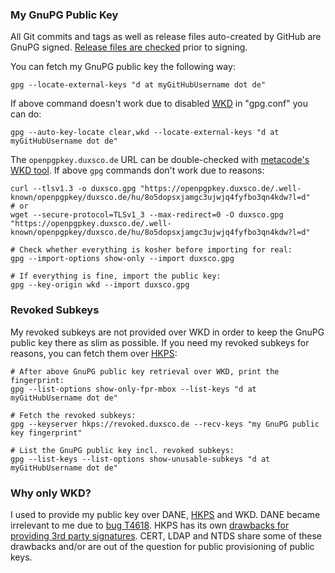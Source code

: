 ### My GnuPG Public Key

All Git commits and tags as well as release files auto-created by GitHub are GnuPG signed. [Release files are checked](https://github.com/duxsco/gentoo-installation/blob/main/assets/check_sign_release.sh) prior to signing.

You can fetch my GnuPG public key the following way:

```shell
gpg --locate-external-keys "d at myGitHubUsername dot de"
```

If above command doesn't work due to disabled [WKD](https://wiki.gnupg.org/WKD) in "gpg.conf" you can do:

```shell
gpg --auto-key-locate clear,wkd --locate-external-keys "d at myGitHubUsername dot de"
```

The `openpgpkey.duxsco.de` URL can be double-checked with [metacode's WKD tool](https://metacode.biz/openpgp/web-key-directory). If above `gpg` commands don't work due to reasons:

```shell
curl --tlsv1.3 -o duxsco.gpg "https://openpgpkey.duxsco.de/.well-known/openpgpkey/duxsco.de/hu/8o5dopsxjamgc3ujwjq4fyfbo3qn4kdw?l=d"
# or
wget --secure-protocol=TLSv1_3 --max-redirect=0 -O duxsco.gpg "https://openpgpkey.duxsco.de/.well-known/openpgpkey/duxsco.de/hu/8o5dopsxjamgc3ujwjq4fyfbo3qn4kdw?l=d"

# Check whether everything is kosher before importing for real:
gpg --import-options show-only --import duxsco.gpg

# If everything is fine, import the public key:
gpg --key-origin wkd --import duxsco.gpg
```

### Revoked Subkeys

My revoked subkeys are not provided over WKD in order to keep the GnuPG public key there as slim as possible. If you need my revoked subkeys for reasons, you can fetch them over [HKPS](https://github.com/duxsco/gpg-keyserver/):

```shell
# After above GnuPG public key retrieval over WKD, print the fingerprint:
gpg --list-options show-only-fpr-mbox --list-keys "d at myGitHubUsername dot de"

# Fetch the revoked subkeys:
gpg --keyserver hkps://revoked.duxsco.de --recv-keys "my GnuPG public key fingerprint"

# List the GnuPG public key incl. revoked subkeys:
gpg --list-keys --list-options show-unusable-subkeys "d at myGitHubUsername dot de"
```

### Why only WKD?

I used to provide my public key over DANE, [HKPS](https://github.com/duxsco/gpg-keyserver) and WKD. DANE became irrelevant to me due to [bug T4618](https://dev.gnupg.org/T4618). HKPS has its own [drawbacks for providing 3rd party signatures](https://bugs.gentoo.org/878479). CERT, LDAP and NTDS share some of these drawbacks and/or are out of the question for public provisioning of public keys.
